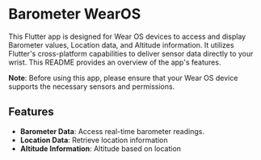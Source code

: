 # Barometer WearOS

This Flutter app is designed for Wear OS devices to access and display Barometer values, Location data, and Altitude information. It utilizes Flutter's cross-platform capabilities to deliver sensor data directly to your wrist. This README provides an overview of the app's features.

**Note**: Before using this app, please ensure that your Wear OS device supports the necessary sensors and permissions.

## Features

- **Barometer Data**: Access real-time barometer readings.
- **Location Data**: Retrieve location information
- **Altitude Information**: Altitude based on location


